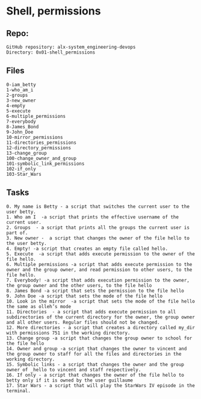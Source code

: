 # **Shell, permissions**

## Repo:

    GitHub repository: alx-system_engineering-devops
    Directory: 0x01-shell_permissions

## Files
    0-iam_betty
    1-who_am_i
    2-groups
    3-new_owner
    4-empty
    5-execute
    6-multiple_permissions
    7-everybody
    8-James_Bond
    9-John_Doe
    10-mirror_permissions
    11-directories_permissions
    12-directory_permissions
    13-change_group
    100-change_owner_and_group
    101-symbolic_link_permissions
    102-if_only
    103-Star_Wars


## Tasks
    0. My name is Betty - a script that switches the current user to the user betty.
    1. Who am I  -a script that prints the effective username of the current user.
    2. Groups  - a script that prints all the groups the current user is part of.
    3. New owner -  a script that changes the owner of the file hello to the user betty.
    4. Empty! -a script that creates an empty file called hello.
    5. Execute  -a script that adds execute permission to the owner of the file hello.
    6. Multiple permissions -a script that adds execute permission to the owner and the group owner, and read permission to other users, to the file hello.
    7. Everybody! -a script that adds execution permission to the owner, the group owner and the other users, to the file hello
    8. James Bond -a script that sets the permission to the file hello
    9. John Doe -a script that sets the mode of the file hello
    10. Look in the mirror  -a script that sets the mode of the file hello the same as olleh’s mode
    11. Directories  - a script that adds execute permission to all subdirectories of the current directory for the owner, the group owner and all other users. Regular files should not be changed.
    12. More directories - a script that creates a directory called my_dir with permissions 751 in the working directory.
    13. Change group -a script that changes the group owner to school for the file hello
    14. Owner and group -a script that changes the owner to vincent and the group owner to staff for all the files and directories in the working directory.
    15. Symbolic links - a script that changes the owner and the group owner of _hello to vincent and staff respectively.
    16. If only - a script that changes the owner of the file hello to betty only if it is owned by the user guillaume
    17. Star Wars - a script that will play the StarWars IV episode in the terminal.


